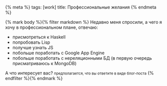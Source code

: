 {% meta %}
    tags: [work]
    title: Профессиональные желания
{% endmeta %}

{% mark body %}{% filter markdown %}
Недавно меня спросили, а чего я хочу в профессиональном плане, отвечаю:

 * присмотреться к Haskell
 * попробовать Lisp
 * получше узнать JS
 * побольше поработать с Google App Engine
 * побольше поработать с нереляционными БД (в первую очередь присматриваюсь к MongoDB)

А что интересует вас? <small>предполагается, что вы ответите в виде блог-поста</small>
{% endfilter %}{% endmark %}
